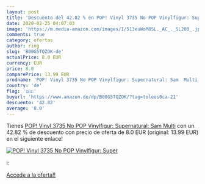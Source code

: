 ```yaml
---
layout: post
title: 'Descuento del 42.82 % en POP! Vinyl 3735 No POP Vinylfigur: Super'
date: 2020-02-25 04:07:03
image: 'https://m.media-amazon.com/images/I/513euWoM8SL._AC_._SL200_.jpg'
comments: true
category: ofertas
author: ring
slug: 'B00G5TQZOK-de'
actualPrice: 8.0 EUR
currency: EUR
price: 8.0
comparePrice: 13.99 EUR
prodname: 'POP! Vinyl 3735 No POP Vinylfigur: Supernatural: Sam  Multi'
country: 'de'
flag: '🇩🇪'
buyurl: 'https://www.amazon.de/dp/B00G5TQZOK/?tag=tolees0ca-21'
descuento: '42.82'
average: '8.0'
---
```


Tienes [POP! Vinyl 3735 No POP Vinylfigur: Supernatural: Sam  Multi](https://www.amazon.de/dp/B00G5TQZOK/?tag=tolees0ca-21) con un 42.82 % de descuento con precio de oferta de 8.0 EUR (original: 13.99 EUR) en el siguiente enlace!

[![POP! Vinyl 3735 No POP Vinylfigur: Super](https://m.media-amazon.com/images/I/513euWoM8SL._AC_._SL200_.jpg)](https://www.amazon.de/dp/B00G5TQZOK/?tag=tolees0ca-21)

ℹ️:


[Accede a la oferta!!](https://www.amazon.de/dp/B00G5TQZOK/?tag=tolees0ca-21)
